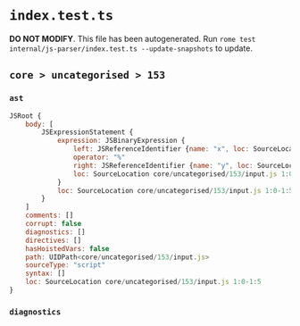 # `index.test.ts`

**DO NOT MODIFY**. This file has been autogenerated. Run `rome test internal/js-parser/index.test.ts --update-snapshots` to update.

## `core > uncategorised > 153`

### `ast`

```javascript
JSRoot {
	body: [
		JSExpressionStatement {
			expression: JSBinaryExpression {
				left: JSReferenceIdentifier {name: "x", loc: SourceLocation core/uncategorised/153/input.js 1:0-1:1 (x)}
				operator: "%"
				right: JSReferenceIdentifier {name: "y", loc: SourceLocation core/uncategorised/153/input.js 1:4-1:5 (y)}
				loc: SourceLocation core/uncategorised/153/input.js 1:0-1:5
			}
			loc: SourceLocation core/uncategorised/153/input.js 1:0-1:5
		}
	]
	comments: []
	corrupt: false
	diagnostics: []
	directives: []
	hasHoistedVars: false
	path: UIDPath<core/uncategorised/153/input.js>
	sourceType: "script"
	syntax: []
	loc: SourceLocation core/uncategorised/153/input.js 1:0-1:5
}
```

### `diagnostics`

```

```
